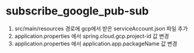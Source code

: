 # subscribe_google_pub-sub

1. src/main/resources 경로에 gcp에서 받은 serviceAccount.json 파일 추가
2. application.properties 에서 spring.cloud.gcp.project-id 값 변경
3. application.properties 에서 application.app.packageName 값 변경